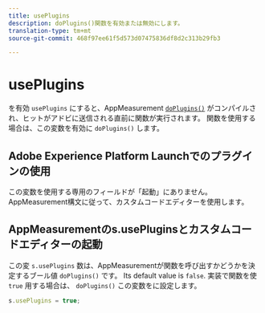 ```yaml
---
title: usePlugins
description: doPlugins()関数を有効または無効にします。
translation-type: tm+mt
source-git-commit: 468f97ee61f5d573d07475836df8d2c313b29fb3

---
```



# usePlugins

を有効 `usePlugins` にすると、AppMeasurement [`doPlugins()`](../functions/doplugins.md) がコンパイルされ、ヒットがアドビに送信される直前に関数が実行されます。 関数を使用する場合は、この変数を有効に `doPlugins()` します。

## Adobe Experience Platform Launchでのプラグインの使用

この変数を使用する専用のフィールドが「起動」にありません。 AppMeasurement構文に従って、カスタムコードエディターを使用します。

## AppMeasurementのs.usePluginsとカスタムコードエディターの起動

この変 `s.usePlugins` 数は、AppMeasurementが関数を呼び出すかどうかを決定するブール値 `doPlugins()` です。 Its default value is `false`. 実装で関数を使 `true` 用する場合は、 `doPlugins()` この変数をに設定します。

```js
s.usePlugins = true;
```
